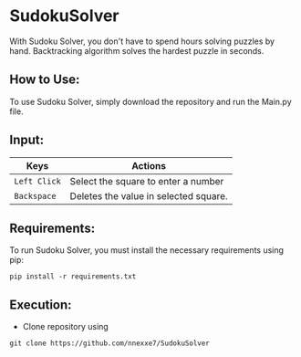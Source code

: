 # SudokuSolver
With Sudoku Solver, you don't have to spend hours solving puzzles by hand. Backtracking algorithm solves the hardest puzzle in seconds.

## How to Use:
To use Sudoku Solver, simply download the repository and run the Main.py file.

## Input:

| Keys              | Actions                                                         |
|-------------------|-----------------------------------------------------------------|
| `Left Click`      | Select the square to enter a number                            |
| `Backspace`       | Deletes the value in selected square.                           |

## Requirements:
To run Sudoku Solver, you must install the necessary requirements using pip:
```
pip install -r requirements.txt
```

## Execution:
- Clone repository using
```
git clone https://github.com/nnexxe7/SudokuSolver
```
